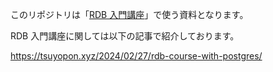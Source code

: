 このリポジトリは「[RDB 入門講座](https://tsuyopon.xyz/2024/02/27/rdb-course-with-postgres/)」で使う資料となります。

RDB 入門講座に関しては以下の記事で紹介しております。

https://tsuyopon.xyz/2024/02/27/rdb-course-with-postgres/
